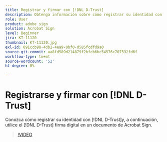 ```yaml
---
title: Registrar y firmar con [!DNL D-Trust]
description: Obtenga información sobre cómo registrar su identidad con [!DNL D-Trust] y, a continuación, utilizar la firma digital [!DNL D-Trust] en un documento de Acrobat Sign
role: User
product: adobe sign
solution: Acrobat Sign
level: Beginner
jira: KT-11120
thumbnail: KT-11120.jpg
exl-id: 091ccb98-4db2-4ea9-8bf0-d585fcdfd9a0
source-git-commit: aa8fd589d214879f2bfcb6bc54576c707532fd6f
workflow-type: tm+mt
source-wordcount: '52'
ht-degree: 0%

---
```


# Registrarse y firmar con [!DNL D-Trust]

Conozca cómo registrar su identidad con [!DNL D-Trust]y, a continuación, utilice el [!DNL D-Trust] firma digital en un documento de Acrobat Sign.

>[!VIDEO](https://video.tv.adobe.com/v/3410193?quality=12&learn=on&hidetitle=true)
